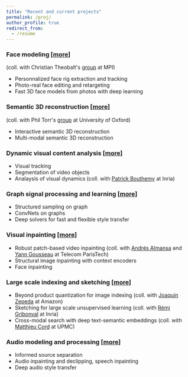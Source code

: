 ```yaml
---
title: "Recent and current projects"
permalink: /proj/
author_profile: true
redirect_from:
  - /resume
---
```


### Face modeling [[more](/face/)] 
(coll. with Christian Theobalt's [group](http://gvv.mpi-inf.mpg.de/) at MPI)
* Personnalized face rig extraction and tracking
* Photo-real face editing and retargeting
* Fast 3D face models from photos with deep learning

### Semantic 3D reconstruction [[more](/reconstruct/)]
(coll. with Phil Torr's [group](http://www.robots.ox.ac.uk/~tvg/) at University of Oxford) 
* Interactive semantic 3D reconstruction
* Multi-modal semantic 3D reconstruction

### Dynamic visual content analysis [[more](/motion/)]
* Visual tracking
* Segmentation of video objects
* Analaysis of visual dynamics (coll. with [Patrick Bouthemy](http://www.irisa.fr/vista/Equipe/People/Patrick.Bouthemy.english.html) at Inria) 

### Graph signal processing and learning [[more](/graph/)]
* Structured sampling on graph
* ConvNets on graphs
* Deep solvers for fast and flexible style transfer

### Visual inpainting [[more](/inpaint/)]
* Robust patch-based video inpainting (coll. with [Andrés Almansa](https://perso.telecom-paristech.fr/almansa/HomePage/) and [Yann Gousseau](https://perso.telecom-paristech.fr/gousseau/) at Telecom ParisTech) 
* Structural image inpainting with context encoders
* Face inpainting

### Large scale indexing and sketching [[more](/search/)]   
* Beyond product quantization for image indexing (coll. with [Joaquin Zepeda](https://joaquin-zepeda.com/) at Amazon)
* Sketching for large scale unsupervised learning (coll. with [Rémi Gribonval](https://people.irisa.fr/Remi.Gribonval/) at Inria)
* Cross-modal search with deep text-semantic embeddings (coll. with [Matthieu Cord](http://webia.lip6.fr/~cord/) at UPMC)

### Audio modeling and processing [[more](/audio/)]
* Informed source separation
* Audio inpainting and declipping, speech inpainting
* Deep audio style transfer

